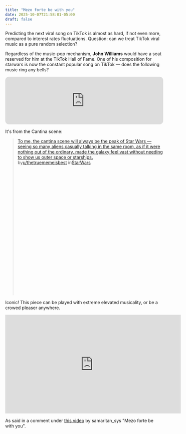 ```yaml
---
title: "Mezo forte be with you"
date: 2025-10-07T21:58:01-05:00
draft: false
---
```


Predicting the next viral song on TikTok is almost as hard, if not even more, compared to interest rates fluctuations. Question: can we treat TikTok viral music as a pure random selection?

Regardless of the music-pop mechanism, **John Williams** would have a seat reserved for him at the TikTok Hall of Fame. One of his composition for starwars is now the constant popular song on TikTok — does the following music ring any bells?

<iframe data-testid="embed-iframe" style="border-radius:12px" src="https://open.spotify.com/embed/track/5ZSAdkQb23NPIcUGt6exdm?utm_source=generator&theme=0" width="100%" height="152" frameBorder="0" allowfullscreen="" allow="autoplay; clipboard-write; encrypted-media; fullscreen; picture-in-picture" loading="lazy"></iframe>

It's from the Cantina scene:

<blockquote class="reddit-embed-bq" style="height:500px" data-embed-height="586"><a href="https://www.reddit.com/r/StarWars/comments/1lrjmt4/to_me_the_cantina_scene_will_always_be_the_peak/">To me, the cantina scene will always be the peak of Star Wars — seeing so many aliens casually talking in the same room, as if it were nothing out of the ordinary, made the galaxy feel vast without needing to show us outer space or starships.</a><br> by<a href="https://www.reddit.com/user/thetruememeisbest/">u/thetruememeisbest</a> in<a href="https://www.reddit.com/r/StarWars/">StarWars</a></blockquote><script async="" src="https://embed.reddit.com/widgets.js" charset="UTF-8"></script>

Iconic! This piece can be played with extreme elevated musicality, or be a crowed pleaser anywhere.

<iframe width="560" height="315" src="https://www.youtube.com/embed/SZZ-LeQ688c?si=UH7idDVdfngxiC95" title="YouTube video player" frameborder="0" allow="accelerometer; autoplay; clipboard-write; encrypted-media; gyroscope; picture-in-picture; web-share" referrerpolicy="strict-origin-when-cross-origin" allowfullscreen></iframe>

As said in a comment under [this video](https://youtu.be/gNi2oxH37vo?si=5ujVNN_mQkpEIblc) by samaritan_sys "Mezo forte be with you".
